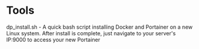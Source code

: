# Tools

dp_install.sh - A quick bash script installing Docker and Portainer on a new Linux system.
After install is complete, just navigate to your server's IP:9000 to access  your new Portainer 

